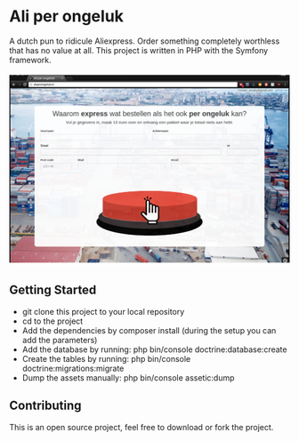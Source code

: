 # Ali per ongeluk

A dutch pun to ridicule Aliexpress. Order something completely worthless that has no value at all.
This project is written in PHP with the Symfony framework.

![alt text](https://raw.githubusercontent.com/PeterVuyk/AliPerOngeluk/master/src/OrderingBundle/Resources/public/img/webpage-screenshot.png)

## Getting Started

* git clone this project to your local repository
* cd to the project
* Add the dependencies by composer install (during the setup you can add the parameters)
* Add the database by running: php bin/console doctrine:database:create
* Create the tables by running: php bin/console doctrine:migrations:migrate
* Dump the assets manually: php bin/console assetic:dump

## Contributing

This is an open source project, feel free to download or fork the project.